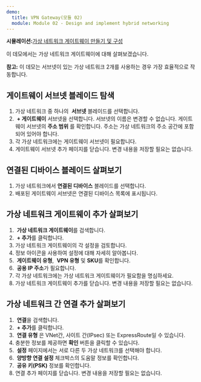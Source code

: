 ```yaml
---
demo:
  title: VPN Gateway(모듈 02)
  module: Module 02 - Design and implement hybrid networking
---
```


**시뮬레이션:**[가상 네트워크 게이트웨이 만들기 및 구성](https://mslabs.cloudguides.com/guides/AZ-700%20Lab%20Simulation%20-%20Create%20and%20configure%20a%20virtual%20network%20gateway)

이 데모에서는 가상 네트워크 게이트웨이에 대해 살펴보겠습니다.

**참고:** 이 데모는 서브넷이 있는 가상 네트워크 2개를 사용하는 경우 가장 효율적으로 작동합니다.

## 게이트웨이 서브넷 블레이드 탐색
1. 가상 네트워크 중 하나의  **서브넷** 블레이드를 선택합니다.
1.  **+ 게이트웨이** 서브넷을 선택합니다. 서브넷의 이름은 변경할 수 없습니다. 게이트웨이 서브넷의 **주소 범위** 를 확인합니다. 주소는 가상 네트워크의 주소 공간에 포함되어 있어야 합니다.
1. 각 가상 네트워크에는 게이트웨이 서브넷이 필요합니다.
1. 게이트웨이 서브넷 추가 페이지를 닫습니다. 변경 내용을 저장할 필요는 없습니다.

## 연결된 디바이스 블레이드 살펴보기
1. 가상 네트워크에서 **연결된 디바이스** 블레이드를 선택합니다.
1. 배포된 게이트웨이 서브넷은 연결된 디바이스 목록에 표시됩니다.

## 가상 네트워크 게이트웨이 추가 살펴보기
1.  **가상 네트워크 게이트웨이**를 검색합니다.
1.  **+ 추가**를 클릭합니다.
1. 가상 네트워크 게이트웨이의 각 설정을 검토합니다.
1. 정보 아이콘을 사용하여 설정에 대해 자세히 알아봅니다.
1.  **게이트웨이 유형**,  **VPN 유형** 및 **SKU**를 확인합니다.
1.  **공용 IP 주소**가 필요합니다.
1. 각 가상 네트워크에는 가상 네트워크 게이트웨이가 필요함을 명심하세요.
1. 가상 네트워크 게이트웨이 추가를 닫습니다. 변경 내용을 저장할 필요는 없습니다.
   
## 가상 네트워크 간 연결 추가 살펴보기
1.  **연결**을 검색합니다.
1.  **+ 추가**를 클릭합니다.
1.  **연결 유형** 은 VNet간, 사이트 간(IPsec) 또는 ExpressRoute일 수 있습니다.
1. 충분한 정보를 제공하면 **확인** 버튼을 클릭할 수 있습니다.
1.  **설정** 페이지에서는 서로 다른 두 가상 네트워크를 선택해야 합니다.
1.  **양방향 연결 설정** 체크박스의 도움말 정보를 확인합니다.
1.  **공유 키(PSK)** 정보를 확인합니다.
1. 연결 추가 페이지를 닫습니다. 변경 내용을 저장할 필요는 없습니다.
